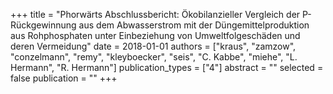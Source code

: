 +++
title = "Phorwärts Abschlussbericht: Ökobilanzieller Vergleich der P-Rückgewinnung aus dem Abwasserstrom mit der Düngemittelproduktion aus Rohphosphaten unter Einbeziehung von Umweltfolgeschäden und deren Vermeidung"
date = 2018-01-01
authors = ["kraus", "zamzow", "conzelmann", "remy", "kleyboecker", "seis", "C. Kabbe", "miehe", "L. Hermann", "R. Hermann"]
publication_types = ["4"]
abstract = ""
selected = false
publication = ""
+++

